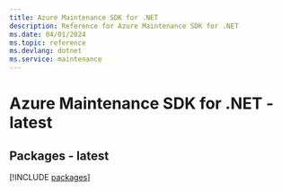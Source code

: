 ```yaml
---
title: Azure Maintenance SDK for .NET
description: Reference for Azure Maintenance SDK for .NET
ms.date: 04/01/2024
ms.topic: reference
ms.devlang: dotnet
ms.service: maintenance
---
```

# Azure Maintenance SDK for .NET - latest
## Packages - latest
[!INCLUDE [packages](maintenance-index.md)]